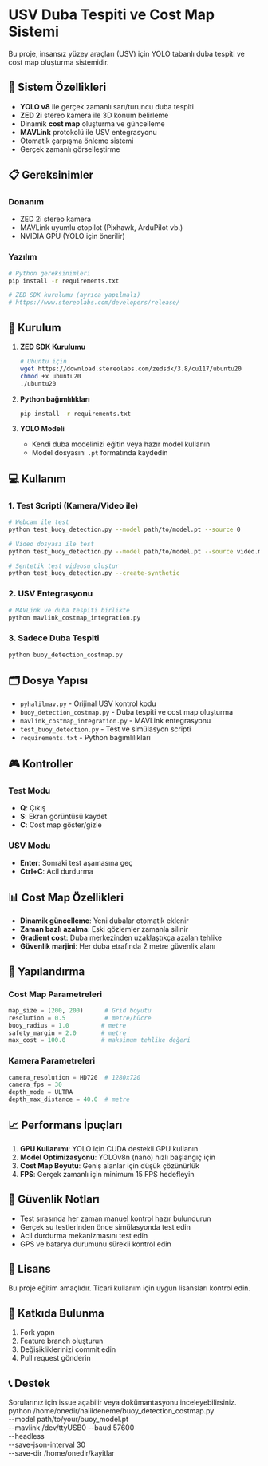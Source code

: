 # USV Duba Tespiti ve Cost Map Sistemi

Bu proje, insansız yüzey araçları (USV) için YOLO tabanlı duba tespiti ve cost map oluşturma sistemidir.

## 🚢 Sistem Özellikleri

- **YOLO v8** ile gerçek zamanlı sarı/turuncu duba tespiti
- **ZED 2i** stereo kamera ile 3D konum belirleme
- Dinamik **cost map** oluşturma ve güncelleme
- **MAVLink** protokolü ile USV entegrasyonu
- Otomatik çarpışma önleme sistemi
- Gerçek zamanlı görselleştirme

## 📋 Gereksinimler

### Donanım
- ZED 2i stereo kamera
- MAVLink uyumlu otopilot (Pixhawk, ArduPilot vb.)
- NVIDIA GPU (YOLO için önerilir)

### Yazılım
```bash
# Python gereksinimleri
pip install -r requirements.txt

# ZED SDK kurulumu (ayrıca yapılmalı)
# https://www.stereolabs.com/developers/release/
```

## 🚀 Kurulum

1. **ZED SDK Kurulumu**
   ```bash
   # Ubuntu için
   wget https://download.stereolabs.com/zedsdk/3.8/cu117/ubuntu20
   chmod +x ubuntu20
   ./ubuntu20
   ```

2. **Python bağımlılıkları**
   ```bash
   pip install -r requirements.txt
   ```

3. **YOLO Modeli**
   - Kendi duba modelinizi eğitin veya hazır model kullanın
   - Model dosyasını `.pt` formatında kaydedin

## 💻 Kullanım

### 1. Test Scripti (Kamera/Video ile)
```bash
# Webcam ile test
python test_buoy_detection.py --model path/to/model.pt --source 0

# Video dosyası ile test
python test_buoy_detection.py --model path/to/model.pt --source video.mp4

# Sentetik test videosu oluştur
python test_buoy_detection.py --create-synthetic
```

### 2. USV Entegrasyonu
```bash
# MAVLink ve duba tespiti birlikte
python mavlink_costmap_integration.py
```

### 3. Sadece Duba Tespiti
```bash
python buoy_detection_costmap.py
```

## 🗂️ Dosya Yapısı

- `pyhalilmav.py` - Orijinal USV kontrol kodu
- `buoy_detection_costmap.py` - Duba tespiti ve cost map oluşturma
- `mavlink_costmap_integration.py` - MAVLink entegrasyonu
- `test_buoy_detection.py` - Test ve simülasyon scripti
- `requirements.txt` - Python bağımlılıkları

## 🎮 Kontroller

### Test Modu
- **Q**: Çıkış
- **S**: Ekran görüntüsü kaydet
- **C**: Cost map göster/gizle

### USV Modu
- **Enter**: Sonraki test aşamasına geç
- **Ctrl+C**: Acil durdurma

## 📊 Cost Map Özellikleri

- **Dinamik güncelleme**: Yeni dubalar otomatik eklenir
- **Zaman bazlı azalma**: Eski gözlemler zamanla silinir
- **Gradient cost**: Duba merkezinden uzaklaştıkça azalan tehlike
- **Güvenlik marjini**: Her duba etrafında 2 metre güvenlik alanı

## 🔧 Yapılandırma

### Cost Map Parametreleri
```python
map_size = (200, 200)      # Grid boyutu
resolution = 0.5           # metre/hücre
buoy_radius = 1.0         # metre
safety_margin = 2.0       # metre
max_cost = 100.0          # maksimum tehlike değeri
```

### Kamera Parametreleri
```python
camera_resolution = HD720  # 1280x720
camera_fps = 30
depth_mode = ULTRA
depth_max_distance = 40.0  # metre
```

## 📈 Performans İpuçları

1. **GPU Kullanımı**: YOLO için CUDA destekli GPU kullanın
2. **Model Optimizasyonu**: YOLOv8n (nano) hızlı başlangıç için
3. **Cost Map Boyutu**: Geniş alanlar için düşük çözünürlük
4. **FPS**: Gerçek zamanlı için minimum 15 FPS hedefleyin

## 🚨 Güvenlik Notları

- Test sırasında her zaman manuel kontrol hazır bulundurun
- Gerçek su testlerinden önce simülasyonda test edin
- Acil durdurma mekanizmasını test edin
- GPS ve batarya durumunu sürekli kontrol edin

## 📝 Lisans

Bu proje eğitim amaçlıdır. Ticari kullanım için uygun lisansları kontrol edin.

## 🤝 Katkıda Bulunma

1. Fork yapın
2. Feature branch oluşturun
3. Değişikliklerinizi commit edin
4. Pull request gönderin

## 📞 Destek

Sorularınız için issue açabilir veya dokümantasyonu inceleyebilirsiniz.
python /home/onedir/halildeneme/buoy_detection_costmap.py \
  --model path/to/your/buoy_model.pt \
  --mavlink /dev/ttyUSB0 --baud 57600 \
  --headless \
  --save-json-interval 30 \
  --save-dir /home/onedir/kayitlar
